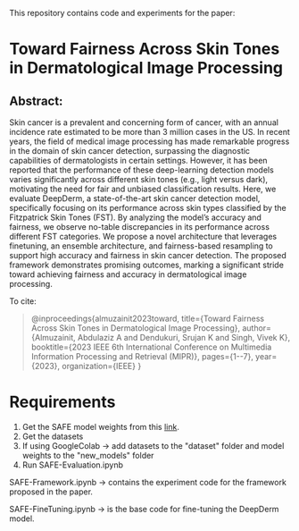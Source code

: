 This repository contains code and experiments for the paper:

# Toward Fairness Across Skin Tones in Dermatological Image Processing

## Abstract:
Skin cancer is a prevalent and concerning form of cancer, with an annual incidence rate estimated to be more than 3 million cases in the US. In recent years, the field of medical image processing has made remarkable progress in the domain of skin cancer detection, surpassing the diagnostic capabilities of dermatologists in certain settings. However, it has been reported that the performance of these deep-learning detection models varies significantly across different skin tones (e.g., light versus dark), motivating the need for fair and unbiased classification results. Here, we evaluate DeepDerm, a state-of-the-art skin cancer detection model, specifically focusing on its performance across skin types classified by the Fitzpatrick Skin Tones (FST). By analyzing the model’s accuracy and fairness, we observe no-table discrepancies in its performance across different FST categories. We propose a novel architecture that leverages finetuning, an ensemble architecture, and fairness-based resampling to support high accuracy and fairness in skin cancer detection. The proposed framework demonstrates promising outcomes, marking a significant stride toward achieving fairness and accuracy in dermatological image processing.


To cite:

> @inproceedings{almuzainit2023toward,
    title={Toward Fairness Across Skin Tones in Dermatological Image Processing},
    author={Almuzainit, Abdulaziz A and Dendukuri, Srujan K and Singh, Vivek K},
    booktitle={2023 IEEE 6th International Conference on Multimedia Information Processing and Retrieval (MIPR)},
    pages={1--7},
    year={2023},
    organization={IEEE}
  }

# Requirements

1. Get the SAFE model weights from this [link](https://drive.google.com/file/d/1t7Ujcj8-YTQ10LQL2e37m8eeB8TRJYRA/view?usp=share_link).
2. Get the datasets
3. If using GoogleColab -> add datasets to the "dataset" folder and model weights to the "new_models" folder
4. Run SAFE-Evaluation.ipynb

SAFE-Framework.ipynb -> contains the experiment code for the framework proposed in the paper. 

SAFE-FineTuning.ipynb -> is the base code for fine-tuning the DeepDerm model.
